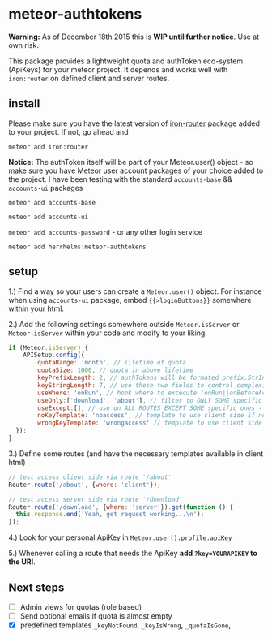 # meteor-authtokens

**Warning:** As of December 18th 2015 this is **WIP until further notice**. Use at own risk.

This package provides a lightweight quota and authToken eco-system (ApiKeys) for your meteor project.
It depends and works well with `iron:router` on defined client and server routes.

## install
Please make sure you have the latest version of [iron-router](https://github.com/EventedMind/iron-router) package added to your project.
If not, go ahead and

`meteor add iron:router`

**Notice:** The authToken itself will be part of your Meteor.user() object - so make sure you have Meteor user account packages of your choice added to the project.
I have been testing with the standard `accounts-base` && `accounts-ui` packages

`meteor add accounts-base`

`meteor add accounts-ui`

`meteor add accounts-password` - or any other login service

`meteor add herrhelms:meteor-authtokens`

## setup
1.) Find a way so your users can create a `Meteor.user()` object. For instance when using `accounts-ui` package, embed `{{>loginButtons}}` somewhere within your html.

2.) Add the following settings somewhere outside `Meteor.isServer` or `Meteor.isServer` within your code and modify to your liking.

```js
if (Meteor.isServer) {
	APISetup.config({
		quotaRange: 'month', // lifetime of quota
		quotaSize: 1000, // quota in above lifetime
		keyPrefixLength: 2, // authTokens will be formated prefix.StrInG (ny.ASe24sa)
		keyStringLength: 7, // use these two fields to control complexity of authTokens
		useWhere: 'onRun', // hook where to excecute (onRun||onBeforeAction||onAfterAction||onRerun)
		useOnly:['download', 'about'], // filter to ONLY SOME specific route(s)
		useExcept:[], // use on ALL ROUTES EXCEPT SOME specific ones - EXCEPT will override ONLY(!)
		noKeyTemplate: 'noaccess', // template to use client side if no ?key=
		wrongKeyTemplate: 'wrongaccess' // template to use client side if wrong ?key=
  });
}
```

3.) Define some routes (and have the necessary templates available in client html)

```js
// test access client side via route '/about'
Router.route('/about', {where: 'client'});

// test access server side via route '/download'
Router.route('/download', {where: 'server'}).get(function () {
  this.response.end('Yeah, get request working...\n');
});
```

4.) Look for your personal ApiKey in `Meteor.user().profile.apiKey`

5.) Whenever calling a route that needs the ApiKey **add `?key=YOURAPIKEY` to the URI**.

## Next steps

 - [ ] Admin views for quotas (role based)
 - [ ] Send optional emails if quota is almost empty
 - [x] predefined templates `_keyNotFound`, `_keyIsWrong`, `_quotaIsGone`,
